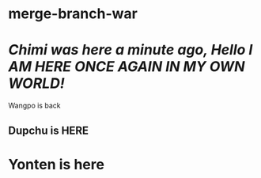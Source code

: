 # merge-branch-war

# ***Chimi was here a minute ago, Hello I AM HERE ONCE AGAIN IN MY OWN WORLD!***
Wangpo is back

## Dupchu is HERE

# Yonten is here